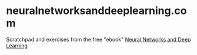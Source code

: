 # neuralnetworksanddeeplearning.com
Scratchpad and exercises from the free "ebook" [Neural Networks and Deep Learning](http://neuralnetworksanddeeplearning.com/)
